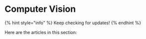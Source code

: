 # Computer Vision

{% hint style="info" %}
Keep checking for updates!
{% endhint %}

Here are the articles in this section:

